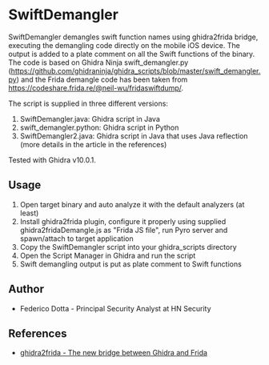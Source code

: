 # SwiftDemangler

SwiftDemangler demangles swift function names using ghidra2frida bridge, executing the demangling code directly on the mobile iOS device. The output is added to a plate comment on all the Swift functions of the binary. The code is based on Ghidra Ninja swift_demangler.py (https://github.com/ghidraninja/ghidra_scripts/blob/master/swift_demangler.py) and the Frida demangle code has been taken from https://codeshare.frida.re/@neil-wu/fridaswiftdump/.

The script is supplied in three different versions:

1. SwiftDemangler.java: Ghidra script in Java
2. swift_demangler.python: Ghidra script in Python
3. SwiftDemangler2.java: Ghidra script in Java that uses Java reflection (more details in the article in the references)

Tested with Ghidra v10.0.1.

## Usage

1.	Open target binary and auto analyze it with the default analyzers (at least)
2.	Install ghidra2frida plugin, configure it properly using supplied ghidra2fridaDemangle.js as "Frida JS file", run Pyro server and spawn/attach to target application
3.	Copy the SwiftDemangler script into your ghidra_scripts directory
4.	Open the Script Manager in Ghidra and run the script
5.	Swift demangling output is put as plate comment to Swift functions

## Author
- Federico Dotta -  Principal Security Analyst at HN Security

## References
- [ghidra2frida - The new bridge between Ghidra and Frida](https://security.humanativaspa.it/ghidra2frida-the-new-bridge-between-ghidra-and-frida/)
